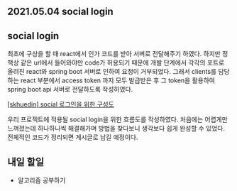 ## 2021.05.04 social login

## social login

최초에 구상을 할 때 react에서 인가 코드를 받아 서버로 전달해주기 하였다. 하지만 정책상 같은 url에서 들어와야만 code가 허용되기 때문에 개발 단계에서 각각의 포트로 올려진 react와 spring boot 서버로 인하여 요청이 거부되었다. 그래서 clients를 담당하는 react 부분에서 access token 까지 모두 발급받은 후 그 token을 활용하여 spring boot api 서버로 전달하도록 작성하였다.

[[skhuedin] social 로그인을 위한 구성도](https://hyeonic.tistory.com/202)

우리 프로젝트에 적용될 social login을 위한 흐름도를 작성하였다. 처음에는 어렵게만 느껴졌는데 하나하나씩 해결해가며 방법을 찾다보니 생각보다 쉽게 완성할 수 있었다. 전체적인 코드가 정리되면 게시글로 남길 예정이다.

## 내일 할일
 - 알고리즘 공부하기